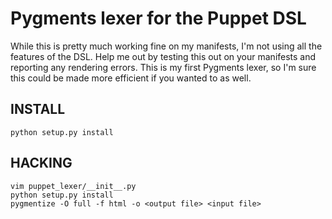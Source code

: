 # Pygments lexer for the Puppet DSL

While this is pretty much working fine on my manifests, I'm not using all the 
features of the DSL.  Help me out by testing this out on your manifests and
reporting any rendering errors.  This is my first Pygments lexer, so I'm sure
this could be made more efficient if you wanted to as well.

## INSTALL

    python setup.py install

## HACKING

    vim puppet_lexer/__init__.py
    python setup.py install
    pygmentize -O full -f html -o <output file> <input file>
